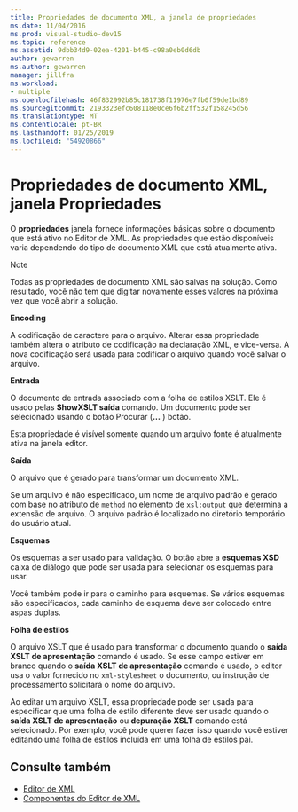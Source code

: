 ```yaml
---
title: Propriedades de documento XML, a janela de propriedades
ms.date: 11/04/2016
ms.prod: visual-studio-dev15
ms.topic: reference
ms.assetid: 9dbb34d9-02ea-4201-b445-c98a0eb0d6db
author: gewarren
ms.author: gewarren
manager: jillfra
ms.workload:
- multiple
ms.openlocfilehash: 46f832992b85c181738f11976e7fb0f59de1bd89
ms.sourcegitcommit: 2193323efc608118e0ce6f6b2ff532f158245d56
ms.translationtype: MT
ms.contentlocale: pt-BR
ms.lasthandoff: 01/25/2019
ms.locfileid: "54920866"
---
```

# <a name="xml-document-properties-properties-window"></a>Propriedades de documento XML, janela Propriedades

O **propriedades** janela fornece informações básicas sobre o documento que está ativo no Editor de XML. As propriedades que estão disponíveis varia dependendo do tipo de documento XML que está atualmente ativa.

> [!NOTE]
> Todas as propriedades de documento XML são salvas na solução. Como resultado, você não tem que digitar novamente esses valores na próxima vez que você abrir a solução.

 **Encoding**

 A codificação de caractere para o arquivo. Alterar essa propriedade também altera o atributo de codificação na declaração XML, e vice-versa. A nova codificação será usada para codificar o arquivo quando você salvar o arquivo.

 **Entrada**

 O documento de entrada associado com a folha de estilos XSLT. Ele é usado pelas **ShowXSLT saída** comando. Um documento pode ser selecionado usando o botão Procurar (**...** ) botão.

 Esta propriedade é visível somente quando um arquivo fonte é atualmente ativa na janela editor.

 **Saída**

 O arquivo que é gerado para transformar um documento XML.

 Se um arquivo é não especificado, um nome de arquivo padrão é gerado com base no atributo de `method` no elemento de `xsl:output` que determina a extensão de arquivo. O arquivo padrão é localizado no diretório temporário do usuário atual.

 **Esquemas**

 Os esquemas a ser usado para validação. O botão abre a **esquemas XSD** caixa de diálogo que pode ser usada para selecionar os esquemas para usar.

 Você também pode ir para o caminho para esquemas. Se vários esquemas são especificados, cada caminho de esquema deve ser colocado entre aspas duplas.

 **Folha de estilos**

 O arquivo XSLT que é usado para transformar o documento quando o **saída XSLT de apresentação** comando é usado. Se esse campo estiver em branco quando o **saída XSLT de apresentação** comando é usado, o editor usa o valor fornecido no `xml-stylesheet` o documento, ou instrução de processamento solicitará o nome do arquivo.

 Ao editar um arquivo XSLT, essa propriedade pode ser usada para especificar que uma folha de estilo diferente deve ser usado quando o **saída XSLT de apresentação** ou **depuração XSLT** comando está selecionado. Por exemplo, você pode querer fazer isso quando você estiver editando uma folha de estilos incluída em uma folha de estilos pai.

## <a name="see-also"></a>Consulte também

- [Editor de XML](../xml-tools/xml-editor.md)
- [Componentes do Editor de XML](../xml-tools/xml-editor-components.md)